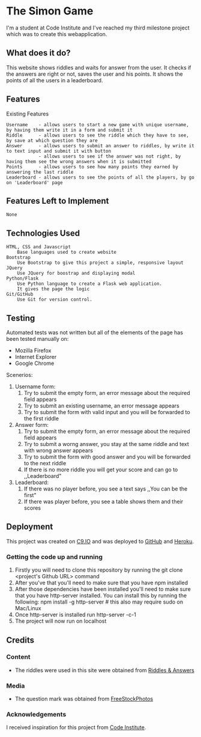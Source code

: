 # The Simon Game

I'm a student at Code Institute and I've reached my third milestone project which was to create this webapplication.

## What does it do?

This website shows riddles and waits for answer from the user.
It checks if the answers are right or not, saves the user and his points.
It shows the points of all the users in a leaderboard.

## Features

Existing Features

    Username    - allows users to start a new game with unique username, by having them write it in a form and submit it
    Riddle      - allows users to see the riddle which they have to see, by save at which question they are
    Answer      - allows users to submit an answer to riddles, by write it to text input and submit it with button
                - allows users to see if the answer was not right, by having them see the wrong answers when it is submitted
    Points      - allows users to see how many points they earned by answering the last riddle
    Leaderboard - allows users to see the points of all the players, by go on 'Leaderboard' page

## Features Left to Implement

    None

## Technologies Used

    HTML, CSS and Javascript
        Base languages used to create website
    Bootstrap
        Use Bootstrap to give this project a simple, responsive layout
    JQuery
        Use JQuery for boostrap and displaying modal
    Python/Flask
        Use Python language to create a Flask web application.
        It gives the page the logic
    Git/GitHub
        Use Git for version control.

## Testing

Automated tests was not written but all of the elements of the page has been tested manually on:
* Mozilla Firefox
* Internet Explorer
* Google Chrome

Scenerios:
1. Username form:
    1. Try to submit the empty form, an error message about the required field appears
    2. Try to submit an existing username, an error message appears
    3. Try to submit the form with valid input and you will be forwarded to the first riddle
2. Answer form:
    1. Try to submit the empty form, an error message about the required field appears
    2. Try to submit a worng answer, you stay at the same riddle and text with wrong answer appears
    3. Try to submit the form with good answer and you will be forwarded to the next riddle  
    4. If there is no more riddle you will get your score and can go to ,,Leaderboard"
3. Leaderboard:
    1. If there was no player before, you see a text says ,,You can be the first"
    2. If there was player before, you see a table shows them and their scores

## Deployment

This project was created on [C9.IO](https://c9.io/) and was deployed to [GitHub](https://github.com/) and [Heroku](https://www.heroku.com/).

### Getting the code up and running

1. Firstly you will need to clone this repository by running the git clone <project's Github URL> command
2. After you've that you'll need to make sure that you have npm installed
3. After those dependencies have been installed you'll need to make sure that you have http-server installed. You can install this by running the following: npm install -g http-server # this also may require sudo on Mac/Linux
4. Once http-server is installed run http-server -c-1
5. The project will now run on localhost

## Credits
### Content

- The riddles were used in this site were obtained from [Riddles & Answers](https://riddles.fyi/)

### Media

- The question mark was obtained from [FreeStockPhotos](http://www.freestockphotos.biz)

### Acknowledgements

I received inspiration for this project from [Code Institute](https://codeinstitute.net/).

